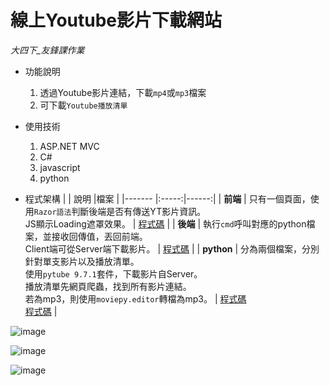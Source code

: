 # 線上Youtube影片下載網站 
_大四下_友鋒課作業_       

* 功能說明
  1. 透過Youtube影片連結，下載`mp4`或`mp3`檔案
  2. 可下載`Youtube播放清單`    
 
* 使用技術
  1. ASP.NET MVC
  2. C#
  3. javascript
  4. python  
  
* 程式架構
  |        | 說明 |檔案 |
  |------- |:-----:|------:|
  | **前端**   |  只有一個頁面，使用`Razor語法`判斷後端是否有傳送YT影片資訊。</br>JS顯示Loading遮罩效果。  |  [程式碼](https://github.com/hank444tw/0506Work_MVC/blob/master/0506Work_MVC/Views/Home/NFU.cshtml) |
  | **後端**   |  執行`cmd`呼叫對應的python檔案，並接收回傳值，丟回前端。</br>Client端可從Server端下載影片。  |  [程式碼](https://github.com/hank444tw/0506Work_MVC/blob/master/0506Work_MVC/Controllers/HomeController.cs) |
  | **python** |  分為兩個檔案，分別針對單支影片以及播放清單。</br>使用`pytube 9.7.1`套件，下載影片自Server。</br>播放清單先網頁爬蟲，找到所有影片連結。</br>若為mp3，則使用`moviepy.editor`轉檔為mp3。  |   [程式碼](https://github.com/hank444tw/0506Work_MVC/blob/master/0506Work_MVC/Python/0506Work.py) </br> [程式碼](https://github.com/hank444tw/0506Work_MVC/blob/master/0506Work_MVC/Python/0506Work_list.py) |     
 
![image](https://github.com/hank444tw/0517Work_MVC/blob/master/Demo1.JPG "首頁")   

![image](https://github.com/hank444tw/0517Work_MVC/blob/master/Demo2.jpg "mp4下載")    

![image](https://github.com/hank444tw/0517Work_MVC/blob/master/Demo3.jpg "mp3下載")
